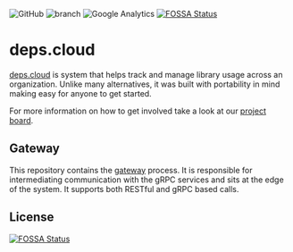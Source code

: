 ![GitHub](https://img.shields.io/github/license/depscloud/gateway.svg)
![branch](https://github.com/depscloud/gateway/workflows/branch/badge.svg?branch=main)
![Google Analytics](https://www.google-analytics.com/collect?v=1&cid=555&t=event&ec=repo&ea=open&dp=gateway&dt=gateway&tid=UA-143087272-2)
[![FOSSA Status](https://app.fossa.com/api/projects/git%2Bgithub.com%2Fdepscloud%2Fgateway.svg?type=shield)](https://app.fossa.com/projects/git%2Bgithub.com%2Fdepscloud%2Fgateway?ref=badge_shield)

# deps.cloud

[deps.cloud](https://deps.cloud/) is system that helps track and manage library usage across an organization.
Unlike many alternatives, it was built with portability in mind making easy for anyone to get started.

For more information on how to get involved take a look at our [project board](https://github.com/orgs/depscloud/projects/1).

## Gateway

This repository contains the [gateway](https://deps.cloud/docs/services/gateway/) process.
It is responsible for intermediating communication with the gRPC services and sits at the edge of the system.
It supports both RESTful and gRPC based calls.

## License

[![FOSSA Status](https://app.fossa.com/api/projects/git%2Bgithub.com%2Fdepscloud%2Fgateway.svg?type=large)](https://app.fossa.com/projects/git%2Bgithub.com%2Fdepscloud%2Fgateway?ref=badge_large)

